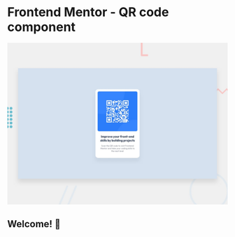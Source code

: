 # Frontend Mentor - QR code component

![Design preview for the QR code component coding challenge](./design/desktop-preview.jpg)

## Welcome! 👋

